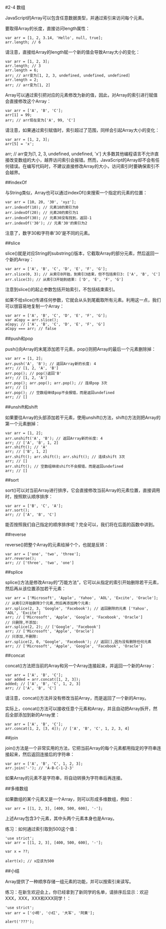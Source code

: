 #2-4 数组

JavaScript的Array可以包含任意数据类型，并通过索引来访问每个元素。

要取得Array的长度，直接访问length属性：

	var arr = [1, 2, 3.14, 'Hello', null, true];
	arr.length; // 6
请注意，直接给Array的length赋一个新的值会导致Array大小的变化：

	var arr = [1, 2, 3];
	arr.length; // 3
	arr.length = 6;
	arr; // arr变为[1, 2, 3, undefined, undefined, undefined]
	arr.length = 2;
	arr; // arr变为[1, 2]
Array可以通过索引把对应的元素修改为新的值，因此，对Array的索引进行赋值会直接修改这个Array：

	var arr = ['A', 'B', 'C'];
	arr[1] = 99;
	arr; // arr现在变为['A', 99, 'C']
请注意，如果通过索引赋值时，索引超过了范围，同样会引起Array大小的变化：

	var arr = [1, 2, 3];
	arr[5] = 'x';
arr; // arr变为[1, 2, 3, undefined, undefined, 'x']
大多数其他编程语言不允许直接改变数组的大小，越界访问索引会报错。然而，JavaScript的Array却不会有任何错误。在编写代码时，不建议直接修改Array的大小，访问索引时要确保索引不会越界。

##indexOf

与String类似，Array也可以通过indexOf()来搜索一个指定的元素的位置：

	var arr = [10, 20, '30', 'xyz'];
	arr.indexOf(10); // 元素10的索引为0
	arr.indexOf(20); // 元素20的索引为1
	arr.indexOf(30); // 元素30没有找到，返回-1
	arr.indexOf('30'); // 元素'30'的索引为2
注意了，数字30和字符串'30'是不同的元素。

##slice

slice()就是对应String的substring()版本，它截取Array的部分元素，然后返回一个新的Array：

	var arr = ['A', 'B', 'C', 'D', 'E', 'F', 'G'];
	arr.slice(0, 3); // 从索引0开始，到索引3结束，但不包括索引3: ['A', 'B', 'C']
	arr.slice(3); // 从索引3开始到结束: ['D', 'E', 'F', 'G']
注意到slice()的起止参数包括开始索引，不包括结束索引。

如果不给slice()传递任何参数，它就会从头到尾截取所有元素。利用这一点，我们可以很容易地复制一个Array：

	var arr = ['A', 'B', 'C', 'D', 'E', 'F', 'G'];
	var aCopy = arr.slice();
	aCopy; // ['A', 'B', 'C', 'D', 'E', 'F', 'G']
	aCopy === arr; // false
##push和pop

push()向Array的末尾添加若干元素，pop()则把Array的最后一个元素删除掉：

	var arr = [1, 2];
	arr.push('A', 'B'); // 返回Array新的长度: 4
	arr; // [1, 2, 'A', 'B']
	arr.pop(); // pop()返回'B'
	arr; // [1, 2, 'A']
	arr.pop(); arr.pop(); arr.pop(); // 连续pop 3次
	arr; // []
	arr.pop(); // 空数组继续pop不会报错，而是返回undefined
	arr; // []
##unshift和shift

如果要往Array的头部添加若干元素，使用unshift()方法，shift()方法则把Array的第一个元素删掉：

	var arr = [1, 2];
	arr.unshift('A', 'B'); // 返回Array新的长度: 4
	arr; // ['A', 'B', 1, 2]
	arr.shift(); // 'A'
	arr; // ['B', 1, 2]
	arr.shift(); arr.shift(); arr.shift(); // 连续shift 3次
	arr; // []
	arr.shift(); // 空数组继续shift不会报错，而是返回undefined
	arr; // []
##sort

sort()可以对当前Array进行排序，它会直接修改当前Array的元素位置，直接调用时，按照默认顺序排序：

	var arr = ['B', 'C', 'A'];
	arr.sort();
	arr; // ['A', 'B', 'C']
能否按照我们自己指定的顺序排序呢？完全可以，我们将在后面的函数中讲到。

##reverse

reverse()把整个Array的元素给掉个个，也就是反转：

	var arr = ['one', 'two', 'three'];
	arr.reverse(); 
	arr; // ['three', 'two', 'one']
##splice

splice()方法是修改Array的“万能方法”，它可以从指定的索引开始删除若干元素，然后再从该位置添加若干元素：

	var arr = ['Microsoft', 'Apple', 'Yahoo', 'AOL', 'Excite', 'Oracle'];
	// 从索引2开始删除3个元素,然后再添加两个元素:
	arr.splice(2, 3, 'Google', 'Facebook'); // 返回删除的元素 ['Yahoo', 'AOL', 'Excite']
	arr; // ['Microsoft', 'Apple', 'Google', 'Facebook', 'Oracle']
	// 只删除,不添加:
	arr.splice(2, 2); // ['Google', 'Facebook']
	arr; // ['Microsoft', 'Apple', 'Oracle']
	// 只添加,不删除:
	arr.splice(2, 0, 'Google', 'Facebook'); // 返回[],因为没有删除任何元素
	arr; // ['Microsoft', 'Apple', 'Google', 'Facebook', 'Oracle']
##concat

concat()方法把当前的Array和另一个Array连接起来，并返回一个新的Array：

	var arr = ['A', 'B', 'C'];
	var added = arr.concat([1, 2, 3]);
	added; // ['A', 'B', 'C', 1, 2, 3]
	arr; // ['A', 'B', 'C']
请注意，concat()方法并没有修改当前Array，而是返回了一个新的Array。

实际上，concat()方法可以接收任意个元素和Array，并且自动把Array拆开，然后全部添加到新的Array里：

	var arr = ['A', 'B', 'C'];
	arr.concat(1, 2, [3, 4]); // ['A', 'B', 'C', 1, 2, 3, 4]
##join

join()方法是一个非常实用的方法，它把当前Array的每个元素都用指定的字符串连接起来，然后返回连接后的字符串：

	var arr = ['A', 'B', 'C', 1, 2, 3];
	arr.join('-'); // 'A-B-C-1-2-3'
如果Array的元素不是字符串，将自动转换为字符串后再连接。

##多维数组

如果数组的某个元素又是一个Array，则可以形成多维数组，例如：

	var arr = [[1, 2, 3], [400, 500, 600], '-'];
上述Array包含3个元素，其中头两个元素本身也是Array。

练习：如何通过索引取到500这个值：

	'use strict';
	var arr = [[1, 2, 3], [400, 500, 600], '-'];
	
	var x = ??;
	
	alert(x); // x应该为500
 
##小结

Array提供了一种顺序存储一组元素的功能，并可以按索引来读写。

练习：在新生欢迎会上，你已经拿到了新同学的名单，请排序后显示：欢迎XXX，XXX，XXX和XXX同学！：

	'use strict';
	var arr = ['小明', '小红', '大军', '阿黄'];
	
	alert('???');
